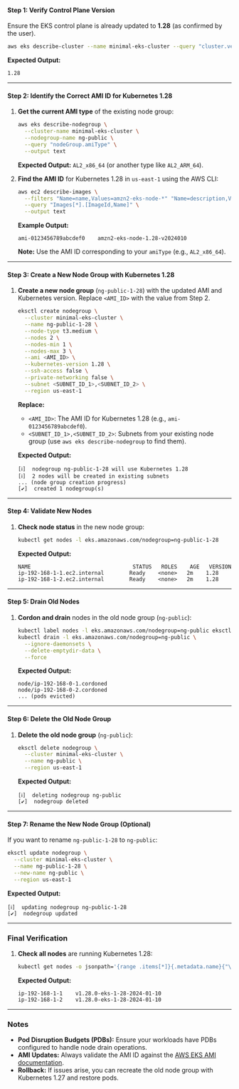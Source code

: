 <!-- User: Act as an AWS Expert with 30+ years of hands-on experience in Amazon EKS and Kubernetes. Your expertise includes deploying and managing EKS clusters efficiently. 

This cluster was deployed by running eksctl create cluster -f cluster-config.yaml

I already updated the control plain via aws eks update-cluster-version --name minimal-eks-cluster --kubernetes-version 1.28

I want you to guide me how to update the EKS self-managed nodegroups from version 1.27 to 1.28.

Generate a comprehensive step by step guide including commands and their expected outputs
Kimi: ### Step-by-Step Guide to Update EKS Self-Managed Node Groups from 1.27 to 1.28 -->

#### **Step 1: Verify Control Plane Version**
Ensure the EKS control plane is already updated to **1.28** (as confirmed by the user).

```bash
aws eks describe-cluster --name minimal-eks-cluster --query "cluster.version" --output text
```

**Expected Output:**
```
1.28
```

---

#### **Step 2: Identify the Correct AMI ID for Kubernetes 1.28**
1. **Get the current AMI type** of the existing node group:
   ```bash
   aws eks describe-nodegroup \
     --cluster-name minimal-eks-cluster \
     --nodegroup-name ng-public \
     --query "nodeGroup.amiType" \
     --output text
   ```

   **Expected Output:** `AL2_x86_64` (or another type like `AL2_ARM_64`).

2. **Find the AMI ID** for Kubernetes 1.28 in `us-east-1` using the AWS CLI:
   ```bash
   aws ec2 describe-images \
     --filters "Name=name,Values=amzn2-eks-node-*" "Name=description,Values=*1.28*" \
     --query "Images[*].[ImageId,Name]" \
     --output text
   ```

   **Example Output:**
   ```
   ami-0123456789abcdef0    amzn2-eks-node-1.28-v2024010
   ```

   **Note:** Use the AMI ID corresponding to your `amiType` (e.g., `AL2_x86_64`).

---

#### **Step 3: Create a New Node Group with Kubernetes 1.28**
1. **Create a new node group** (`ng-public-1-28`) with the updated AMI and Kubernetes version. Replace `<AMI_ID>` with the value from Step 2.

   ```bash
   eksctl create nodegroup \
     --cluster minimal-eks-cluster \
     --name ng-public-1-28 \
     --node-type t3.medium \
     --nodes 2 \
     --nodes-min 1 \
     --nodes-max 3 \
     --ami <AMI_ID> \
     --kubernetes-version 1.28 \
     --ssh-access false \
     --private-networking false \
     --subnet <SUBNET_ID_1>,<SUBNET_ID_2> \
     --region us-east-1
   ```

   **Replace:**
   - `<AMI_ID>`: The AMI ID for Kubernetes 1.28 (e.g., `ami-0123456789abcdef0`).
   - `<SUBNET_ID_1>,<SUBNET_ID_2>`: Subnets from your existing node group (use `aws eks describe-nodegroup` to find them).

   **Expected Output:**
   ```
   [ℹ]  nodegroup ng-public-1-28 will use Kubernetes 1.28
   [ℹ]  2 nodes will be created in existing subnets
   ... (node group creation progress)
   [✔]  created 1 nodegroup(s)
   ```

---

#### **Step 4: Validate New Nodes**
1. **Check node status** in the new node group:
   ```bash
   kubectl get nodes -l eks.amazonaws.com/nodegroup=ng-public-1-28
   ```

   **Expected Output:**
   ```
   NAME                                STATUS   ROLES    AGE   VERSION
   ip-192-168-1-1.ec2.internal        Ready    <none>   2m    1.28
   ip-192-168-1-2.ec2.internal        Ready    <none>   2m    1.28
   ```

---

#### **Step 5: Drain Old Nodes**
1. **Cordon and drain** nodes in the old node group (`ng-public`):
   ```bash
   kubectl label nodes -l eks.amazonaws.com/nodegroup=ng-public eksctl.io/cordon=true
   kubectl drain -l eks.amazonaws.com/nodegroup=ng-public \
     --ignore-daemonsets \
     --delete-emptydir-data \
     --force
   ```

   **Expected Output:**
   ```
   node/ip-192-168-0-1.cordoned
   node/ip-192-168-0-2.cordoned
   ... (pods evicted)
   ```

---

#### **Step 6: Delete the Old Node Group**
1. **Delete the old node group** (`ng-public`):
   ```bash
   eksctl delete nodegroup \
     --cluster minimal-eks-cluster \
     --name ng-public \
     --region us-east-1
   ```

   **Expected Output:**
   ```
   [ℹ]  deleting nodegroup ng-public
   [✔]  nodegroup deleted
   ```

---

#### **Step 7: Rename the New Node Group (Optional)**
If you want to rename `ng-public-1-28` to `ng-public`:
```bash
eksctl update nodegroup \
  --cluster minimal-eks-cluster \
  --name ng-public-1-28 \
  --new-name ng-public \
  --region us-east-1
```

**Expected Output:**
```
[ℹ]  updating nodegroup ng-public-1-28
[✔]  nodegroup updated
```

---

### **Final Verification**
1. **Check all nodes** are running Kubernetes 1.28:
   ```bash
   kubectl get nodes -o jsonpath='{range .items[*]}{.metadata.name}{"\t"}{.status.nodeInfo.kubeletVersion}{"\n"}{end}'
   ```

   **Expected Output:**
   ```
   ip-192-168-1-1    v1.28.0-eks-1-28-2024-01-10
   ip-192-168-1-2    v1.28.0-eks-1-28-2024-01-10
   ```

---

### **Notes**
- **Pod Disruption Budgets (PDBs):** Ensure your workloads have PDBs configured to handle node drain operations.
- **AMI Updates:** Always validate the AMI ID against the [AWS EKS AMI documentation](https://docs.aws.amazon.com/eks/latest/userguide/eks-optimized-ami-versions.html).
- **Rollback:** If issues arise, you can recreate the old node group with Kubernetes 1.27 and restore pods.
